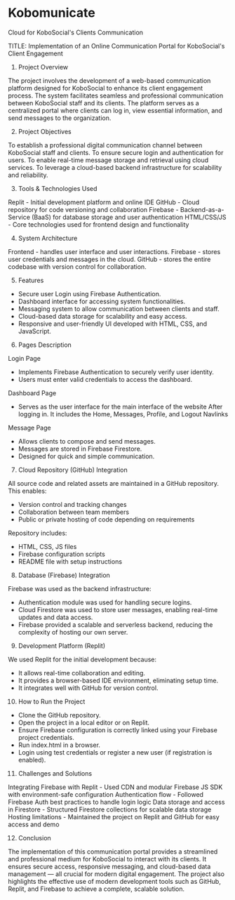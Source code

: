 # Kobomunicate
Cloud for KoboSocial's Clients Communication

TITLE: Implementation of an Online Communication Portal for KoboSocial's Client Engagement


1. Project Overview 

The project involves the development of a web-based communication platform designed for KoboSocial to enhance its client engagement process. The system facilitates seamless and professional communication between KoboSocial staff and its clients. The platform serves as a centralized portal where clients can log in, view essential information, and send messages to the organization. 


2. Project Objectives 

To establish a professional digital communication channel between KoboSocial staff and clients. 
To ensure secure login and authentication for users. 
To enable real-time message storage and retrieval using cloud services. 
To leverage a cloud-based backend infrastructure for scalability and reliability. 


3. Tools & Technologies Used

Replit - Initial development platform and online IDE
GitHub - Cloud repository for code versioning and collaboration
Firebase - Backend-as-a-Service (BaaS) for database storage and user authentication
HTML/CSS/JS - Core technologies used for frontend design and functionality 


4. System Architecture 

Frontend - handles user interface and user interactions. 
Firebase - stores user credentials and messages in the cloud. 
GitHub - stores the entire codebase with version control for collaboration. 

 

5. Features 

- Secure user Login using Firebase Authentication. 
- Dashboard interface for accessing system functionalities. 
- Messaging system to allow communication between clients and staff. 
- Cloud-based data storage for scalability and easy access. 
- Responsive and user-friendly UI developed with HTML, CSS, and JavaScript. 


6. Pages Description 

Login Page 
  - Implements Firebase Authentication to securely verify user identity. 
  - Users must enter valid credentials to access the dashboard. 

Dashboard Page 
  - Serves as the user interface for the main interface of the website After logging in. It includes the Home, Messages, Profile, and Logout Navlinks 

Message Page 
  - Allows clients to compose and send messages.
  - Messages are stored in Firebase Firestore. 
  - Designed for quick and simple communication. 

 
7. Cloud Repository (GitHub) Integration 

All source code and related assets are maintained in a GitHub repository. This enables: 

  - Version control and tracking changes 
  - Collaboration between team members 
  - Public or private hosting of code depending on requirements 

Repository includes: 

  - HTML, CSS, JS files 
  - Firebase configuration scripts 
  - README file with setup instructions 


8. Database (Firebase) Integration 

Firebase was used as the backend infrastructure: 

  - Authentication module was used for handling secure logins. 
  - Cloud Firestore was used to store user messages, enabling real-time updates and data access. 
  - Firebase provided a scalable and serverless backend, reducing the complexity of hosting our own server. 


9. Development Platform (Replit) 

 We used Replit for the initial development because: 
  - It allows real-time collaboration and editing. 
  - It provides a browser-based IDE environment, eliminating setup time. 
  - It integrates well with GitHub for version control. 


10. How to Run the Project 

  - Clone the GitHub repository. 
  - Open the project in a local editor or on Replit. 
  - Ensure Firebase configuration is correctly linked using your Firebase project credentials. 
  - Run index.html in a browser. 
  - Login using test credentials or register a new user (if registration is enabled). 


11. Challenges and Solutions 

Integrating Firebase with Replit - Used CDN and modular Firebase JS SDK with environment-safe configuration 
Authentication flow - Followed Firebase Auth best practices to handle login logic
Data storage and access in Firestore - Structured Firestore collections for scalable data storage 
Hosting limitations - Maintained the project on Replit and GitHub for easy access and demo 


12. Conclusion 

The implementation of this communication portal provides a streamlined and professional medium for KoboSocial to interact with its clients. It ensures secure access, responsive messaging, and cloud-based data management — all crucial for modern digital engagement. The project also highlights the effective use of modern development tools such as GitHub, Replit, and Firebase to achieve a complete, scalable solution. 
